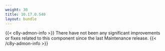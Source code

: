 ```yaml
---
weight: 30
title: 10.17.0.540
layout: bundle
---
```


<!--10.17.0.534 - 10.17.0.540-->


{{< c8y-admon-info >}}
There have not been any significant improvements or fixes related to this component since the last Maintenance release.
{{< /c8y-admon-info >}}
